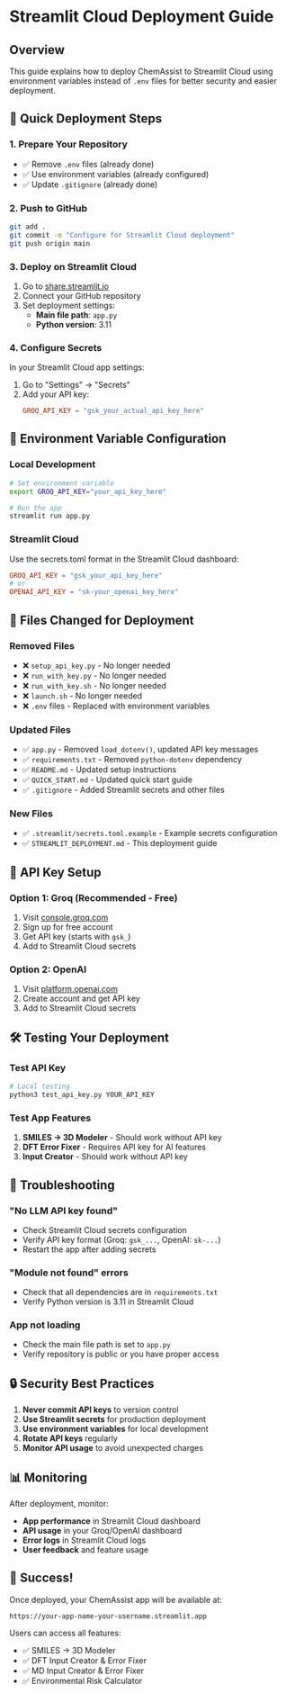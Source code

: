 # Streamlit Cloud Deployment Guide

## Overview

This guide explains how to deploy ChemAssist to Streamlit Cloud using environment variables instead of `.env` files for better security and easier deployment.

## 🚀 Quick Deployment Steps

### 1. Prepare Your Repository
- ✅ Remove `.env` files (already done)
- ✅ Use environment variables (already configured)
- ✅ Update `.gitignore` (already done)

### 2. Push to GitHub
```bash
git add .
git commit -m "Configure for Streamlit Cloud deployment"
git push origin main
```

### 3. Deploy on Streamlit Cloud
1. Go to [share.streamlit.io](https://share.streamlit.io)
2. Connect your GitHub repository
3. Set deployment settings:
   - **Main file path**: `app.py`
   - **Python version**: 3.11

### 4. Configure Secrets
In your Streamlit Cloud app settings:
1. Go to "Settings" → "Secrets"
2. Add your API key:
   ```toml
   GROQ_API_KEY = "gsk_your_actual_api_key_here"
   ```

## 🔧 Environment Variable Configuration

### Local Development
```bash
# Set environment variable
export GROQ_API_KEY="your_api_key_here"

# Run the app
streamlit run app.py
```

### Streamlit Cloud
Use the secrets.toml format in the Streamlit Cloud dashboard:
```toml
GROQ_API_KEY = "gsk_your_api_key_here"
# or
OPENAI_API_KEY = "sk-your_openai_key_here"
```

## 📁 Files Changed for Deployment

### Removed Files
- ❌ `setup_api_key.py` - No longer needed
- ❌ `run_with_key.py` - No longer needed  
- ❌ `run_with_key.sh` - No longer needed
- ❌ `launch.sh` - No longer needed
- ❌ `.env` files - Replaced with environment variables

### Updated Files
- ✅ `app.py` - Removed `load_dotenv()`, updated API key messages
- ✅ `requirements.txt` - Removed `python-dotenv` dependency
- ✅ `README.md` - Updated setup instructions
- ✅ `QUICK_START.md` - Updated quick start guide
- ✅ `.gitignore` - Added Streamlit secrets and other files

### New Files
- ✅ `.streamlit/secrets.toml.example` - Example secrets configuration
- ✅ `STREAMLIT_DEPLOYMENT.md` - This deployment guide

## 🔑 API Key Setup

### Option 1: Groq (Recommended - Free)
1. Visit [console.groq.com](https://console.groq.com)
2. Sign up for free account
3. Get API key (starts with `gsk_`)
4. Add to Streamlit Cloud secrets

### Option 2: OpenAI
1. Visit [platform.openai.com](https://platform.openai.com)
2. Create account and get API key
3. Add to Streamlit Cloud secrets

## 🛠️ Testing Your Deployment

### Test API Key
```bash
# Local testing
python3 test_api_key.py YOUR_API_KEY
```

### Test App Features
1. **SMILES → 3D Modeler** - Should work without API key
2. **DFT Error Fixer** - Requires API key for AI features
3. **Input Creator** - Should work without API key

## 🚨 Troubleshooting

### "No LLM API key found"
- Check Streamlit Cloud secrets configuration
- Verify API key format (Groq: `gsk_...`, OpenAI: `sk-...`)
- Restart the app after adding secrets

### "Module not found" errors
- Check that all dependencies are in `requirements.txt`
- Verify Python version is 3.11 in Streamlit Cloud

### App not loading
- Check the main file path is set to `app.py`
- Verify repository is public or you have proper access

## 🔒 Security Best Practices

1. **Never commit API keys** to version control
2. **Use Streamlit secrets** for production deployment
3. **Use environment variables** for local development
4. **Rotate API keys** regularly
5. **Monitor API usage** to avoid unexpected charges

## 📊 Monitoring

After deployment, monitor:
- **App performance** in Streamlit Cloud dashboard
- **API usage** in your Groq/OpenAI dashboard
- **Error logs** in Streamlit Cloud logs
- **User feedback** and feature usage

## 🎉 Success!

Once deployed, your ChemAssist app will be available at:
```
https://your-app-name-your-username.streamlit.app
```

Users can access all features:
- ✅ SMILES → 3D Modeler
- ✅ DFT Input Creator & Error Fixer
- ✅ MD Input Creator & Error Fixer
- ✅ Environmental Risk Calculator 